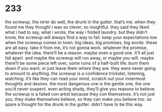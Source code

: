 # 233

the screwup, the ne’er do well, the drunk in the gutter. that’s me. when they found me they thought i was so clever, so insightful. they said they liked what i had to say, what i wrote, the way i folded laundry. but they didn’t know, the screwup will always find a way to fail. keep your expectations low when the screwup comes to town. big ideas, big promises, big words. these are all easy. take it from me, it’s not gonna work. whatever the promise, whatever the idea. there’ll be a reason. maybe even a good one. it’ll all just fall apart. and maybe the screwup will run away, or maybe you will. maybe there’ll be some piece left over, some ruins of a half-built life. burn them down if you want, or just leave them where they are. they were never going to amount to anything. the screwup is a confidence trickster, listening, watching. it’s like they can read your mind, scratch out your innermost thoughts and desires. the most dangerous one is the gentle one, the one you’d never suspect. even acting shady, they’ll give you reasons to believe. the screwup is a failed con artist because they con themselves. it’s not just you. they make themselves believe, so they can make you believe too. so spare a thought for the drunk in the gutter. didn’t have to be this way. 